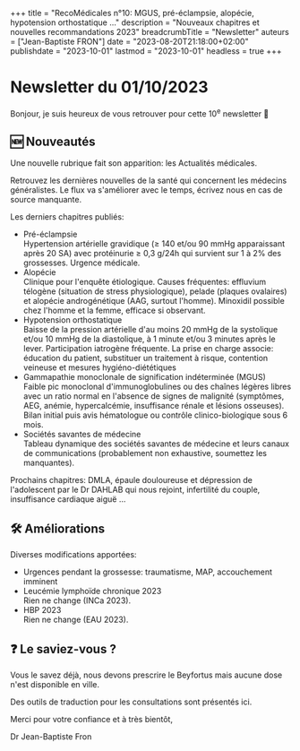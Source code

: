 +++
title = "RecoMédicales n°10: MGUS, pré-éclampsie, alopécie, hypotension orthostatique ..."
description = "Nouveaux chapitres et nouvelles recommandations 2023"
breadcrumbTitle = "Newsletter"
auteurs = ["Jean-Baptiste FRON"]
date = "2023-08-20T21:18:00+02:00"
publishdate = "2023-10-01"
lastmod = "2023-10-01"
headless = true
+++

# Newsletter du 01/10/2023

Bonjour, je suis heureux de vous retrouver pour cette 10<sup>e</sup> newsletter 📰

## 🆕 Nouveautés

Une nouvelle rubrique fait son apparition: les Actualités médicales.

Retrouvez les dernières nouvelles de la santé qui concernent les médecins généralistes. Le flux va s'améliorer avec le temps, écrivez nous en cas de source manquante.

Les derniers chapitres publiés:

- Pré-éclampsie  
  Hypertension artérielle gravidique (≥ 140 et/ou 90 mmHg apparaissant après 20 SA) avec protéinurie ≥ 0,3 g/24h qui survient sur 1 à 2% des grossesses. Urgence médicale.
- Alopécie  
  Clinique pour l'enquête étiologique. Causes fréquentes: effluvium télogène (situation de stress physiologique), pelade (plaques ovalaires) et alopécie androgénétique (AAG, surtout l'homme). Minoxidil possible chez l'homme et la femme, efficace si observant.
- Hypotension orthostatique  
  Baisse de la pression artérielle d'au moins 20 mmHg de la systolique et/ou 10 mmHg de la diastolique, à 1 minute et/ou 3 minutes après le lever. Participation iatrogène fréquente. La prise en charge associe: éducation du patient, substituer un traitement à risque, contention veineuse et mesures hygiéno-diététiques
- Gammapathie monoclonale de signification indéterminée (MGUS)  
  Faible pic monoclonal d'immunoglobulines ou des chaînes légères libres avec un ratio normal en l'absence de signes de malignité (symptômes, AEG, anémie, hypercalcémie, insuffisance rénale et lésions osseuses). Bilan initial puis avis hématologue ou contrôle clinico-biologique sous 6 mois.
- Sociétés savantes de médecine  
  Tableau dynamique des sociétés savantes de médecine et leurs canaux de communications (probablement non exhaustive, soumettez les manquantes).

Prochains chapitres: DMLA, épaule douloureuse et dépression de l'adolescent par le Dr DAHLAB qui nous rejoint, infertilité du couple, insuffisance cardiaque aiguë ...

## 🛠️ Améliorations

Diverses modifications apportées:

- Urgences pendant la grossesse: traumatisme, MAP, accouchement imminent
- Leucémie lymphoïde chronique 2023  
  Rien ne change (INCa 2023).
- HBP 2023  
  Rien ne change (EAU 2023).

## ❓ Le saviez-vous ?

Vous le savez déjà, nous devons prescrire le Beyfortus mais aucune dose n'est disponible en ville.

Des outils de traduction pour les consultations sont présentés ici.

Merci pour votre confiance et à très bientôt,

Dr Jean-Baptiste Fron
